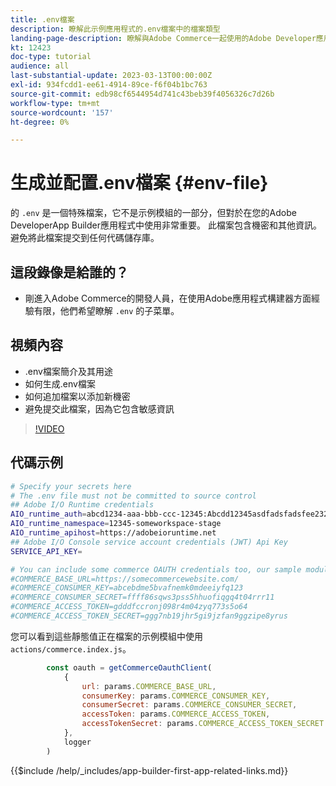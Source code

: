 ```yaml
---
title: .env檔案
description: 瞭解此示例應用程式的.env檔案中的檔案類型
landing-page-description: 瞭解與Adobe Commerce一起使用的Adobe Developer應用程式生成器以及.env檔案中使用的內容類型
kt: 12423
doc-type: tutorial
audience: all
last-substantial-update: 2023-03-13T00:00:00Z
exl-id: 934fcdd1-ee61-4914-89ce-f6f04b1bc763
source-git-commit: edb98cf6544954d741c43beb39f4056326c7d26b
workflow-type: tm+mt
source-wordcount: '157'
ht-degree: 0%

---
```


# 生成並配置.env檔案 {#env-file}

的 `.env` 是一個特殊檔案，它不是示例模組的一部分，但對於在您的Adobe DeveloperApp Builder應用程式中使用非常重要。 此檔案包含機密和其他資訊。 避免將此檔案提交到任何代碼儲存庫。

## 這段錄像是給誰的？

* 剛進入Adobe Commerce的開發人員，在使用Adobe應用程式構建器方面經驗有限，他們希望瞭解 `.env` 的子菜單。

## 視頻內容

* .env檔案簡介及其用途
* 如何生成.env檔案
* 如何追加檔案以添加新機密
* 避免提交此檔案，因為它包含敏感資訊

>[!VIDEO](https://video.tv.adobe.com/v/3416593?quality=12&learn=on)

## 代碼示例

```bash
# Specify your secrets here
# The .env file must not be committed to source control
## Adobe I/O Runtime credentials
AIO_runtime_auth=abcd1234-aaa-bbb-ccc-12345:Abcdd12345asdfadsfadsfee2323232323232
AIO_runtime_namespace=12345-someworkspace-stage
AIO_runtime_apihost=https://adobeioruntime.net
## Adobe I/O Console service account credentials (JWT) Api Key
SERVICE_API_KEY=

# You can include some commerce OAUTH credentials too, our sample module will use this
#COMMERCE_BASE_URL=https://somecommercewebsite.com/
#COMMERCE_CONSUMER_KEY=abcebdme5bvafnemk0mdeeiyfq123
#COMMERCE_CONSUMER_SECRET=ffff86sqws3pss5hhuofiqgq4t04rrr11
#COMMERCE_ACCESS_TOKEN=gdddfccronj098r4m04zyq773s5o64
#COMMERCE_ACCESS_TOKEN_SECRET=ggg7nb19jhr5gi9jzfan9ggzipe8yrus
```

您可以看到這些靜態值正在檔案的示例模組中使用 `actions/commerce.index.js`。

```javascript
        const oauth = getCommerceOauthClient(
            {
                url: params.COMMERCE_BASE_URL,
                consumerKey: params.COMMERCE_CONSUMER_KEY,
                consumerSecret: params.COMMERCE_CONSUMER_SECRET,
                accessToken: params.COMMERCE_ACCESS_TOKEN,
                accessTokenSecret: params.COMMERCE_ACCESS_TOKEN_SECRET
            },
            logger
        )
```

{{$include /help/_includes/app-builder-first-app-related-links.md}}
